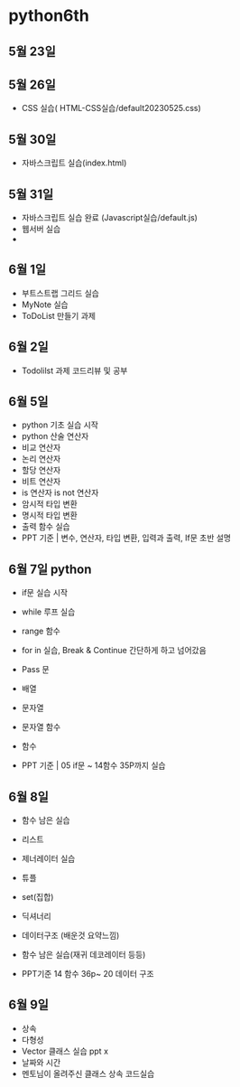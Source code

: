 # python6th


## 5월 23일

## 5월 26일

- CSS 실습( HTML-CSS실습/default20230525.css)


## 5월 30일

- 자바스크립트 실습(index.html)

## 5월 31일

- 자바스크립트 실습 완료 (Javascript실습/default.js)
- 웹서버 실습
- 
## 6월 1일
- 부트스트랩 그리드 실습
- MyNote 실습
- ToDoList 만들기 과제

## 6월 2일
- Todolilst 과제 코드리뷰 및 공부

## 6월 5일
- python 기초 실습 시작
- python 산술 연산자
- 비교 연산자
- 논리 연산자
- 할당 연산자
- 비트 연산자
- is 연산자 is not 연산자
- 암시적 타입 변환
- 명시적 타입 변환
- 출력 함수 실습
- PPT 기준 | 변수, 연산자, 타입 변환, 입력과 출력, If문 초반 설명 

## 6월 7일 python
- if문 실습 시작
- while 루프 실습
- range 함수
- for in 실습, Break & Continue  간단하게 하고  넘어갔음
-  Pass 문 
- 배열
- 문자열
- 문자열 함수
- 함수

- PPT 기준 | 05 if문 ~ 14함수 35P까지 실습

## 6월 8일
- 함수 남은 실습
- 리스트 
- 제너레이터 실습
- 튜플
- set(집합)
- 딕셔너리
- 데이터구조 (배운것 요약느낌)
- 함수 남은 실습(재귀 데코레이터 등등)

- PPT기준 14 함수 36p~ 20 데이터 구조

## 6월 9일
- 상속
- 다형성
- Vector 클래스 실습 ppt x
- 날짜와 시간
- 멘토님이 올려주신 클래스 상속 코드실습